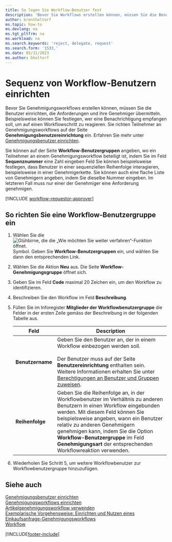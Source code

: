 ```yaml
---
title: So legen Sie Workflow-Benutzer fest
description: 'Bevor Sie Workflows erstellen können, müssen Sie die Benutzer, die daran teilnehmen, auf der Einrichtungsseite für Benutzergenehmigungen einrichten.'
author: brentholtorf
ms.topic: how-to
ms.devlang: na
ms.tgt_pltfrm: na
ms.workload: na
ms.search.keywords: 'reject, delegate, request'
ms.search.form: '1533,'
ms.date: 05/31/2023
ms.author: bholtorf
---
```

# <a name="set-up-a-sequence-of-workflow-users"></a>Sequenz von Workflow-Benutzern einrichten

Bevor Sie Genehmigungsworkflows erstellen können, müssen Sie die Benutzer einrichten, die Anforderungen und ihre Genehmiger übermitteln. Beispielsweise können Sie festlegen, wer eine Benachrichtigung empfangen soll, um auf einen Workflowschritt zu reagieren. Sie richten Teilnehmer an Genehmigungsworkflows auf der Seite **Genehmigungsbenutzereinrichtung** ein. Erfahren Sie mehr unter [Genehmigungsbenutzer einrichten](across-how-to-set-up-approval-users.md).

Sie können auf der Seite **Workflow-Benutzergruppen** angeben, wo ein Teilnehmer an einem Genehmigungsworkflow beteiligt ist, indem Sie im Feld **Sequenznummer** eine Zahl eingeben Feld Sie können beispielsweise festlegen, dass Benutzer in einer sequenziellen Reihenfolge interagieren, beispielsweise in einer Genehmigerkette. Sie können auch eine flache Liste von Genehmigern angeben, indem Sie dieselbe Nummer eingeben. Im letzteren Fall muss nur einer der Genehmiger eine Anforderung genehmigen.

[!INCLUDE [workflow-requestor-approver](includes/workflow-requestor-approver.md)]

## <a name="to-set-up-a-workflow-user-group"></a>So richten Sie eine Workflow-Benutzergruppe ein

1. Wählen Sie die ![Glühbirne, die die „Wie möchten Sie weiter verfahren“-Funktion öffnet.](media/ui-search/search_small.png "Tell Me-Funktion") Symbol. Geben Sie **Workflow-Benutzergruppen** ein, und wählen Sie dann den entsprechenden Link.  
2. Wählen Sie die Aktion **Neu** aus. Die Seite **Workflow-Genehmigungsgruppe** öffnet sich.  
3. Geben Sie im Feld **Code** maximal 20 Zeichen ein, um den Workflow zu identifizieren.  
4. Beschreiben Sie den Workflow im Feld **Beschreibung**.  
5. Füllen Sie im Inforegister **Mitglieder der Workflowbenutzergruppe** die Felder in der ersten Zeile gemäss der Beschreibung in der folgenden Tabelle aus.  

   |Feld|Description|
   |-----|-----------|
   |**Benutzername**|Geben Sie den Benutzer an, der in einem Workflow einbezogen werden soll.<br /><br /> Der Benutzer muss auf der Seite **Benutzereinrichtung** enthalten sein. Weitere Informationen erhalten Sie unter [Berechtigungen an Benutzer und Gruppen zuweisen](ui-define-granular-permissions.md).|
   |**Reihenfolge**|Geben Sie die Reihenfolge an, in der Workflowbenutzer im Verhältnis zu anderen Benutzern in einen Workflow eingebunden werden. Mit diesem Feld können Sie beispielsweise angeben, wann ein Benutzer relativ zu anderen Genehmigern genehmigen kann, indem Sie die Option **Workflow-Benutzergruppe** im Feld **Genehmigungsart** der entsprechenden Workflowreaktion verwenden.| 

6. Wiederholen Sie Schritt 5, um weitere Workflowbenutzer zur Workflowbenutzergruppe hinzuzufügen.  

## <a name="see-also"></a>Siehe auch

[Genehmigungsbenutzer einrichten](across-how-to-set-up-approval-users.md)  
[Genehmigungsworkflows einrichten](across-set-up-workflows.md)  
[Artikelgenehmigungsworkflow verwenden](across-use-workflows.md)  
[Exemplarische Vorgehensweise: Einrichten und Nutzen eines Einkaufsanfrage-Genehmigungsworkflows](walkthrough-setting-up-and-using-a-purchase-approval-workflow.md)  
[Workflow](across-workflow.md)  

[!INCLUDE[footer-include](includes/footer-banner.md)]
